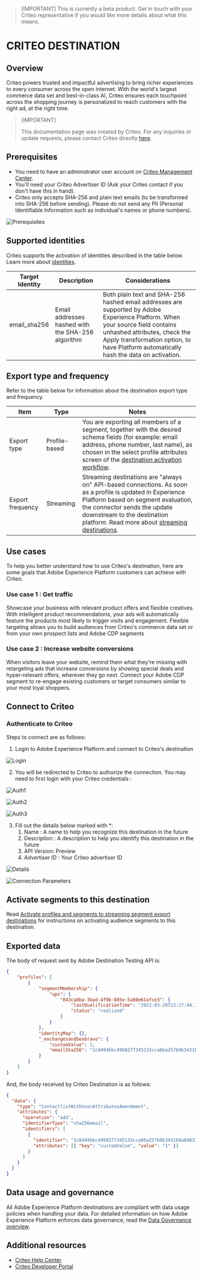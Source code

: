 > [IMPORTANT]
> This is currently a beta product. Get in touch with your Criteo representative if you would like more details about what this means.

# CRITEO DESTINATION

## Overview

Criteo powers trusted and impactful advertising to bring richer experiences to every consumer across the open internet. With the world's largest commerce data set and best-in-class AI, Criteo ensures each touchpoint across the shopping journey is personalized to reach customers with the right ad, at the right time.

>[IMPORTANT]
>
>This documentation page was created by Criteo. For any inquiries or update requests, please contact Criteo directly [here](https://marketing.criteo.com/).


## Prerequisites

- You need to have an administrator user account on [Criteo Management Center](https://marketing.criteo.com).
- You'll need your Criteo Advertiser ID (Ask your Criteo contact if you don't have this in hand).
- Criteo only accepts SHA-256 and plain text emails (to be transformed into SHA-256 before sending). Please do not send any PII (Personal Identifiable Information such as individual's names or phone numbers).

![Prerequisites](../../assets/catalog/advertising/criteo/criteo0.png)



## Supported identities

Criteo supports the activation of identities described in the table below. Learn more about [identities](https://experienceleague.adobe.com/docs/experience-platform/identity/namespaces.html?lang=en#getting-started).

| Target Identity | Description | Considerations |
| --- | --- | --- |
| email\_sha256 | Email addresses hashed with the SHA-256 algorithm | Both plain text and SHA-256 hashed email addresses are supported by Adobe Experience Platform. When your source field contains unhashed attributes, check the  Apply transformation  option, to have Platform automatically hash the data on activation. |



## Export type and frequency

Refer to the table below for information about the destination export type and frequency.

| Item | Type | Notes |
| --- | --- | --- |
| Export type | Profile-based | You are exporting all members of a segment, together with the desired schema fields (for example: email address, phone number, last name), as chosen in the select profile attributes screen of the [destination activation workflow](https://experienceleague.adobe.com/docs/experience-platform/destinations/ui/activate/activate-batch-profile-destinations.html?lang=en#select-attributes). |
| Export frequency | Streaming | Streaming destinations are "always on" API-based connections. As soon as a profile is updated in Experience Platform based on segment evaluation, the connector sends the update downstream to the destination platform. Read more about [streaming destinations](https://experienceleague.adobe.com/docs/experience-platform/destinations/destination-types.html?lang=en#streaming-destinations). |

## Use cases

To help you better understand how to use Criteo's destination, here are some goals that Adobe Experience Platform customers can achieve with Criteo.

### Use case 1 : Get traffic

Showcase your business with relevant product offers and flexible creatives. With intelligent product recommendations, your ads will automatically feature the products most likely to trigger visits and engagement. Flexible targeting allows you to build audiences from Criteo's commerce data set or from your own prospect lists and Adobe CDP segments

### Use case 2 : Increase website conversions

When visitors leave your website, remind them what they're missing with retargeting ads that increase conversions by showing special deals and hyper-relevant offers, wherever they go next. Connect your Adobe CDP segment to re-engage existing customers or target consumers similar to your most loyal shoppers.

## Connect to Criteo

### Authenticate to Criteo

Steps to connect are as follows:

1. Login to Adobe Experience Platform and connect to Criteo's destination

![Login](../../assets/catalog/advertising/criteo/criteo1.jpeg)


2. You will be redirected to Criteo to authorize the connection. You may need to first login with your Criteo credentials :

![Auth1](../../assets/catalog/advertising/criteo/criteo2.jpeg)

![Auth2](../../assets/catalog/advertising/criteo/criteo3.jpeg)

![Auth3](../../assets/catalog/advertising/criteo/criteo4.jpeg)



3. Fill out the details below marked with \*:
   1. Name : A name to help you recognize this destination in the future
   2. Description : A description to help you identify this destination in the future
   3. API Version: Preview
   4. Advertiser ID : Your Criteo advertiser ID

![Details](../../assets/catalog/advertising/criteo/criteo5.jpeg)


![Connection Parameters](../../assets/catalog/advertising/criteo/criteo6.png)

## Activate segments to this destination

Read [Activate profiles and segments to streaming segment export destinations](https://experienceleague.adobe.com/docs/experience-platform/destinations/ui/activate/activate-segment-streaming-destinations.html?lang=en) for instructions on activating audience segments to this destination.

## Exported data

The body of request sent by Adobe Destination Testing API is:
```json
{ 
    "profiles": [ 
        { 
            "segmentMembership": { 
                "ups": { 
                    "043ca8ba-3bad-4f9b-885e-5a80e61afce3": { 
                        "lastQualificationTime": "2022-03-28T13:27:44.110638Z", 
                        "status": "realized" 
                    } 
                } 
            }, 
            "identityMap": {}, 
            "_exchangesandboxbravo": { 
                "customValue": 1, 
                "emailSha256": "1c8494bbc4968277345133cca6ba257b9b3431b8a84833a99613cf075a62a16d" 
            } 
        } 
    ] 
} 
```



And, the body received by Criteo Destination is as follows:

```json
{ 
  "data": { 
    "type": "ContactlistWithUserAttributesAmendment", 
    "attributes": { 
      "operation": "add", 
      "identifierType": "sha256email", 
      "identifiers": [ 
        { 
          "identifier": "1c8494bbc4968277345133cca6ba257b9b3431b8a84833a99613cf075a62a16d", 
          "attributes": [{ "key": "customValue", "value": "1" }] 
        } 
      ] 
    } 
  } 
} 
```

## Data usage and governance

All Adobe Experience Platform destinations are compliant with data usage policies when handling your data. For detailed information on how Adobe Experience Platform enforces data governance, read the [Data Governance overview](https://experienceleague.adobe.com/docs/experience-platform/data-governance/home.html?lang=en).

## Additional resources

- [Criteo Help Center](https://help.criteo.com/kb/en)
- [Criteo Developer Portal](https://developers.criteo.com/marketing-solutions/v2022.04/reference/modifyaudienceuserswithattributes)
